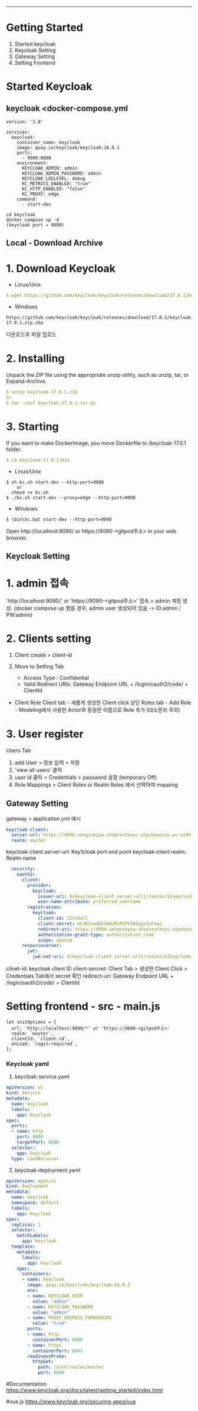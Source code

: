 ---

# Getting Started

1. Started keycloak
2. Keycloak Setting
3. Gateway Setting
4. Setting Frontend


# Started Keycloak
## keycloak <docker-compose.yml
```
version: '3.8'

services:  
  keycloak:
    container_name: keycloak
    image: quay.io/keycloak/keycloak:18.0.1
    ports:
      - 9090:8080
    environment:
      KEYCLOAK_ADMIN: admin
      KEYCLOAK_ADMIN_PASSWORD: admin
      KEYCLOAK_LOGLEVEL: debug
      KC_METRICS_ENABLED: "true"
      KC_HTTP_ENABLED: "false"
      KC_PROXY: edge
    command:
      - start-dev
```

```
cd keycloak
docker compose up -d
(keycloak port = 9090)
```
    
## Local - Download Archive
# 1. Download Keycloak
- Linux/Unix
```yaml
$ wget https://github.com/keycloak/keycloak/releases/download/17.0.1/keycloak-17.0.1.zip
```
- Windows
```text
https://github.com/keycloak/keycloak/releases/download/17.0.1/keycloak-17.0.1.zip.sha
```
다운로드후 파일 업로드

# 2. Installing
Unpack the ZIP file using the appropriate unzip utility, such as unzip, tar, or Expand-Archive.
```yaml
$ unzip keycloak-17.0.1.zip
or
$ tar -zxvf keycloak-17.0.1.tar.gz
```
# 3. Starting
If you want to make DockerImage, you move Dockerfile to /keycloak-17.0.1 folder.
```yaml
$ cd keycloak-17.0.1/bin
```

- Linux/Unix
```
$ sh kc.sh start-dev --http-port=9090 
    or
  chmod +x kc.sh
$ ./kc.sh start-dev --proxy=edge --http-port=9090
```
- Windows
```
$ \bin\kc.bat start-dev --http-port=9090
```


Open http://localhost:9090/ or https://9090-<gitpod주소> in your web browser.


## Keycloak Setting
# 1. admin 접속
'http://localhost:9090/' or 'https://9090-<gitpod주소>' 접속 > admin 계정 생성. 
(docker compose up 했을 경우, admin user 생성되어 있음 -> ID:admin / PW:admin)

# 2. Clients setting
1. Client create >  client-id

2. Move to Setting Tab
    - Access Type : Confidential
    - Valid Redirect URIs: Gateway Endpoint URL + /login/oauth2/code/ + ClientId

- Client Role
Client tab - 새롭게 생성한 Client click
상단 Roles tab - Add Role - Modeling에서 사용한 Actor와 동일한 이름으로 Role 추가 (대소문자 주의)

# 3. User register
Users Tab 
1. add User > 정보 입력 > 저장
2. 'view all users' 클릭
3. user id 클릭 > Credentials > password 설정 (temporary Off)
4. Role Mappings > Client Roles or Realm Roles 에서 선택하여 mapping

## Gateway Setting
gateway > application.yml 예시

````yaml
keycloak-client:
  server-url: https://9090-uengineysw-shoptestkeyc-atpshpaoszu.ws-us99.gitpod.io
  realm: master
````
keycloak-client.server-url: Key1cloak port end point
keycloak-client.realm: Realm name

````yaml
  security:
    oauth2:
      client:
        provider:
          keycloak:
            issuer-uri: ${keycloak-client.server-url}/realms/${keycloak-client.realm}
            user-name-attribute: preferred_username
        registration:
          keycloak:
            client-id: 12stmall
            client-secret: mCJK2sodEkXQWzRtMtPYZHIwgvZxFnwy
            redirect-uri: https://8088-uengineysw-shoptestkeyc-atpshpaoszu.ws-us99.gitpod.io/login/oauth2/code/12stmall
            authorization-grant-type: authorization_code
            scope: openid
      resourceserver:
        jwt:
          jwk-set-uri: ${keycloak-client.server-url}/realms/${keycloak-client.realm}/protocol/openid-connect/certs
````
clinet-id: keycloak client ID
client-sercret: Client Tab > 생성한 Client Click > Credentials Tab에서 secret 확인
redirect-uri: Gateway Endpoint URL + /login/oauth2/code/ + ClientId

# Setting frontend - src - main.js
```
let initOptions = {
  url: 'http://localhost:9090/*' or 'https://9090-<gitpod주소>'
  realm: `master`,
  clientId: `client-id`,
  onLoad: `login-required`,
};
```
    
    
### Keycloak yaml
1. keycloak-service.yaml
```yaml
apiVersion: v1
kind: Service
metadata:
  name: keycloak
  labels:
    app: keycloak
spec:
  ports:
  - name: http
    port: 8080
    targetPort: 8080
  selector:
    app: keycloak
  type: LoadBalancer
```

2. keycloak-deployment.yaml
```yaml
apiVersion: apps/v1
kind: Deployment
metadata:
  name: keycloak
  namespace: default
  labels:
    app: keycloak
spec:
  replicas: 1
  selector:
    matchLabels:
      app: keycloak
  template:
    metadata:
      labels:
        app: keycloak
    spec:
      containers:
      - name: keycloak
        image: quay.io/keycloak/keycloak:15.0.2
        env:
        - name: KEYCLOAK_USER
          value: "admin"
        - name: KEYCLOAK_PASSWORD
          value: "admin"
        - name: PROXY_ADDRESS_FORWARDING
          value: "true"
        ports:
        - name: http
          containerPort: 8080
        - name: https
          containerPort: 8443
        readinessProbe:
          httpGet:
            path: /auth/realms/master
            port: 8080
```
            
#Documentation
https://www.keycloak.org/docs/latest/getting_started/index.html

#vue.js
https://www.keycloak.org/securing-apps/vue

